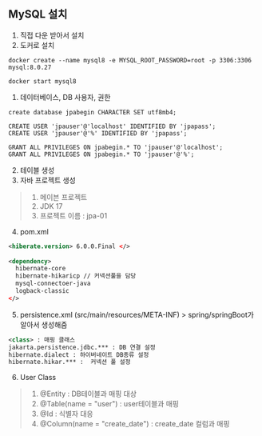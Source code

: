 ## MySQL 설치
1. 직접 다운 받아서 설치
2. 도커로 설치
```Terminer
docker create --name mysql8 -e MYSQL_ROOT_PASSWORD=root -p 3306:3306 mysql:8.0.27

docker start mysql8
```

1. 데이터베이스, DB 사용자, 권한
```query
create database jpabegin CHARACTER SET utf8mb4;

CREATE USER 'jpauser'@'localhost' IDENTIFIED BY 'jpapass';
CREATE USER 'jpauser'@'%' IDENTIFIED BY 'jpapass';

GRANT ALL PRIVILEGES ON jpabegin.* TO 'jpauser'@'localhost';
GRANT ALL PRIVILEGES ON jpabegin.* TO 'jpauser'@'%';
```
2. 테이블 생성
3. 자바 프로젝트 생성
> 1. 메이븐 프로젝트
> 2. JDK 17
> 3. 프로젝트 이름 : jpa-01

4. pom.xml
```xml
<hiberate.version> 6.0.0.Final </>
  
<dependency>
  hibernate-core
  hibernate-hikaricp // 커넥션풀을 담당
  mysql-connectoer-java
  logback-classic
</>
```

5. persistence.xml (src/main/resources/META-INF) > spring/springBoot가 알아서 생성해줌
```xml
<class> : 매핑 클래스
jakarta.persistence.jdbc.*** : DB 연결 설정
hibernate.dialect : 하이버네이트 DB종류 설정
hibernate.hikar.*** :  커넥션 풀 설정
```

6. User Class
> 1. @Entity : DB테이블과 매핑 대상
> 2. @Table(name = "user") : user테이블과 매핑
> 3. @Id : 식별자 대응
> 4. @Column(name = "create_date") : create_date 컬럼과 매핑  

